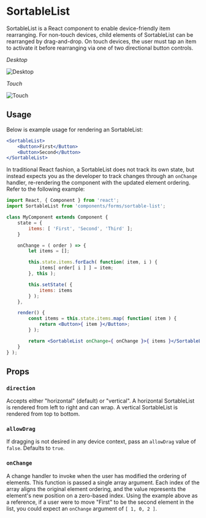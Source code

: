 SortableList
===============

SortableList is a React component to enable device-friendly item rearranging. For non-touch devices, child elements of SortableList can be rearranged by drag-and-drop. On touch devices, the user must tap an item to activate it before rearranging via one of two directional button controls.

*Desktop*

![Desktop](https://cldup.com/kcSdY87WOC.gif)

*Touch*

![Touch](https://cldup.com/G6xOcADYAl.gif)

## Usage

Below is example usage for rendering an SortableList:

```jsx
<SortableList>
	<Button>First</Button>
	<Button>Second</Button>
</SortableList>
```

In traditional React fashion, a SortableList does not track its own state, but instead expects you as the developer to track changes through an `onChange` handler, re-rendering the component with the updated element ordering. Refer to the following example:

```jsx
import React, { Component } from 'react';
import SortableList from 'components/forms/sortable-list';

class MyComponent extends Component {
	state = {
		items: [ 'First', 'Second', 'Third' ];
	}

	onChange = ( order ) => {
		let items = [];

		this.state.items.forEach( function( item, i ) {
			items[ order[ i ] ] = item;
		}, this );

		this.setState( {
			items: items
		} );
	},

	render() {
		const items = this.state.items.map( function( item ) {
			return <Button>{ item }</Button>;
		} );

		return <SortableList onChange={ onChange }>{ items }</SortableList>;
	}
} );
```

## Props

### `direction`

Accepts either "horizontal" (default) or "vertical". A horizontal SortableList is rendered from left to right and can wrap. A vertical SortableList is rendered from top to bottom.

### `allowDrag`

If dragging is not desired in any device context, pass an `allowDrag` value of `false`. Defaults to `true`.

### `onChange`

A change handler to invoke when the user has modified the ordering of elements. This function is passed a single array argument. Each index of the array aligns the original element ordering, and the value represents the element's new position on a zero-based index. Using the example above as a reference, if a user were to move "First" to be the second element in the list, you could expect an `onChange` argument of `[ 1, 0, 2 ]`.
